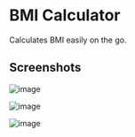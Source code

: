 # BMI Calculator

Calculates BMI easily on the go.

## Screenshots

![image](https://github.com/AdityaGautam05/BMI-Calculator-Flutter/assets/45597365/acf896a3-e1d3-4689-a3df-4313467f0a95)

![image](https://github.com/AdityaGautam05/BMI-Calculator-Flutter/assets/45597365/ea28d98f-0f0b-47c5-a46d-0380e68be9eb)

![image](https://github.com/AdityaGautam05/BMI-Calculator-Flutter/assets/45597365/8dfda7ba-895e-4465-87f6-3ab581afe415)

